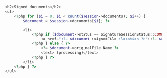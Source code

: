﻿```php
<h2>Signed documents</h2>
<ul>
	<?php for ($i = 0; $i < count($session->documents); $i++) { 
		$document = $session->documents[$i]; ?>

		<li>
			<?php if ($document->status == SignatureSessionStatus::COMPLETED { ?>
				<a href="<?= $document->signedFile->location ?>"><?= $document->signedFile->name ?></a>
			<?php } else { ?>
				<?= $document->originalFile.Name ?>
				<text> (processing)</text>
			<?php } ?>
		</li>
	<?php } ?>
</ul>
```